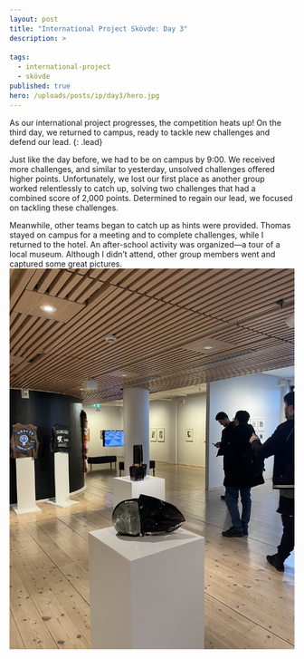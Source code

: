 ```yaml
---
layout: post
title: "International Project Skövde: Day 3"
description: >

tags:
  - international-project
  - skövde
published: true
hero: /uploads/posts/ip/day3/hero.jpg
---
```


As our international project progresses, the competition heats up! On the third day, we returned to campus, ready to tackle new challenges and defend our lead.
{: .lead}

Just like the day before, we had to be on campus by 9:00. We received more challenges, and similar to yesterday, unsolved challenges offered higher points. Unfortunately, we lost our first place as another group worked relentlessly to catch up, solving two challenges that had a combined score of 2,000 points. Determined to regain our lead, we focused on tackling these challenges.

Meanwhile, other teams began to catch up as hints were provided. Thomas stayed on campus for a meeting and to complete challenges, while I returned to the hotel. An after-school activity was organized—a tour of a local museum. Although I didn’t attend, other group members went and captured some great pictures.
![museum](/uploads/posts/ip/day3/museum.jpg)
